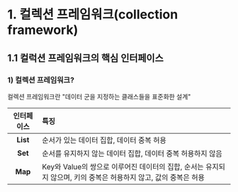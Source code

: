 # 1. 컬렉션 프레임워크(collection framework)

## 1.1 컬럭션 프레임워크의 핵심 인터페이스

### 1) 컬렉션 프레임워크?
컬렉션 프레임워크란 "데이터 군을 지정하는 클래스들을 표준화한 설계"

|인터페이스|특징|
|:---:|:---|
|**List**   |순서가 있는 데이터 집합, 데이터 중복 허용   |
|**Set**   |순서를 유지하지 않는 데이터 집합, 데이터 중복 허용하지 않음   |
|**Map**   |Key와 Value의 쌍으로 이루어진 데이터의 집합, 순서는 유지되지 않으며, 키의 중복은 허용하지 않고, 값의 중복은 허용|
